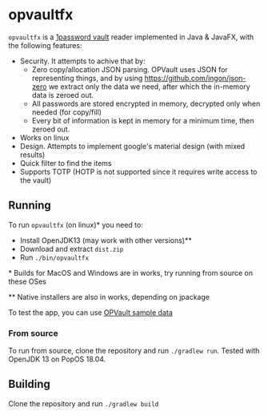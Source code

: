 # opvaultfx

`opvaultfx` is a [1password vault](https://support.1password.com/opvault-design/) reader implemented in Java & JavaFX, with the following features:
* Security. It attempts to achive that by:
    - Zero copy/allocation JSON parsing. OPVault uses JSON for representing things, and by using https://github.com/ingon/json-zero we
    extract only the data we need, after which the in-memory data is zeroed out.
  * All passwords are stored encrypted in memory, decrypted only when needed (for copy/fill)
  * Every bit of information is kept in memory for a minimum time, then zeroed out.
* Works on linux
* Design. Attempts to implement google's material design (with mixed results)
* Quick filter to find the items
* Supports TOTP (HOTP is not supported since it requires write access to the vault)

## Running

To run `opvaultfx` (on linux)* you need to:
* Install OpenJDK13 (may work with other versions)**
* Download and extract `dist.zip`
* Run `./bin/opvaultfx`
  
&ast; Builds for MacOS and Windows are in works, try running from source on these OSes

** Native installers are also in works, depending on jpackage
  
To test the app, you can use [OPVault sample data](https://cache.agilebits.com/security-kb/)

### From source

To run from source, clone the repository and run `./gradlew run`. Tested with OpenJDK 13 on PopOS 18.04.

## Building

Clone the repository and run `./gradlew build`
